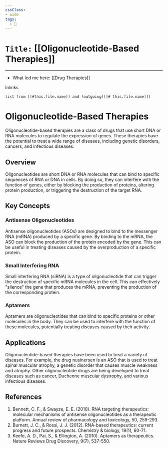 ```yaml
---
cssClass:
- wide
tags:
  - 🧪
---
```


# `Title:` [[Oligonucleotide-Based Therapies]]
--- 

- What led me here: [[Drug Therapies]]

Inlinks
```dataview 
list from [[#this.file.name]] and !outgoing([[# this.file.name]]) 
```

# Oligonucleotide-Based Therapies

Oligonucleotide-based therapies are a class of drugs that use short DNA or RNA molecules to regulate the expression of genes. These therapies have the potential to treat a wide range of diseases, including genetic disorders, cancers, and infectious diseases.

## Overview

Oligonucleotides are short DNA or RNA molecules that can bind to specific sequences of RNA or DNA in cells. By doing so, they can interfere with the function of genes, either by blocking the production of proteins, altering protein production, or triggering the destruction of the target RNA.

## Key Concepts

### Antisense Oligonucleotides

Antisense oligonucleotides (ASOs) are designed to bind to the messenger RNA (mRNA) produced by a specific gene. By binding to the mRNA, the ASO can block the production of the protein encoded by the gene. This can be useful in treating diseases caused by the overproduction of a specific protein.

### Small Interfering RNA

Small interfering RNA (siRNA) is a type of oligonucleotide that can trigger the destruction of specific mRNA molecules in the cell. This can effectively "silence" the gene that produces the mRNA, preventing the production of the corresponding protein.

### Aptamers

Aptamers are oligonucleotides that can bind to specific proteins or other molecules in the body. They can be used to interfere with the function of these molecules, potentially treating diseases caused by their activity.

## Applications

Oligonucleotide-based therapies have been used to treat a variety of diseases. For example, the drug nusinersen is an ASO that is used to treat spinal muscular atrophy, a genetic disorder that causes muscle weakness and atrophy. Other oligonucleotide drugs are being developed to treat diseases such as cancer, Duchenne muscular dystrophy, and various infectious diseases.

## References

1. Bennett, C. F., & Swayze, E. E. (2010). RNA targeting therapeutics: molecular mechanisms of antisense oligonucleotides as a therapeutic platform. Annual review of pharmacology and toxicology, 50, 259-293.
2. Burnett, J. C., & Rossi, J. J. (2012). RNA-based therapeutics: current progress and future prospects. Chemistry & biology, 19(1), 60-71.
3. Keefe, A. D., Pai, S., & Ellington, A. (2010). Aptamers as therapeutics. Nature Reviews Drug Discovery, 9(7), 537-550.